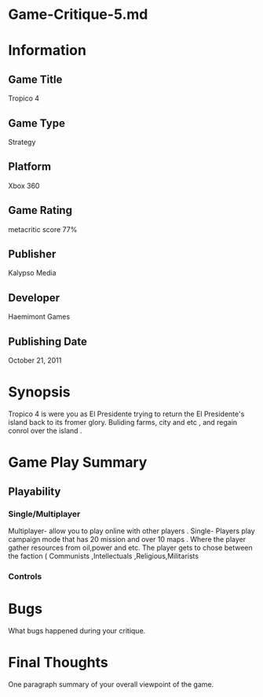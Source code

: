 # Game-Critique-5.md
# Information
## Game Title
Tropico 4
## Game Type
Strategy
## Platform
Xbox 360
## Game Rating
metacritic score 77%
## Publisher
Kalypso Media
## Developer
Haemimont Games 
## Publishing Date
October 21, 2011
# Synopsis
Tropico 4  is  were  you  as  El Presidente trying  to return the  El Presidente's  island  back to its  fromer  glory. Buliding  farms, city and  etc , and  regain conrol over the island  . 

# Game Play Summary
## Playability
### Single/Multiplayer
Multiplayer- allow you to play online with other players .
Single- Players  play  campaign mode  that  has  20 mission  and over  10 maps  . Where  the  player  gather  resources  from oil,power and etc.  The  player  gets  to chose  between the faction ( Communists ,Intellectuals ,Religious,Militarists  
### Controls

# Bugs
What bugs happened during your critique.
# Final Thoughts
One paragraph summary of your overall viewpoint of the game.
